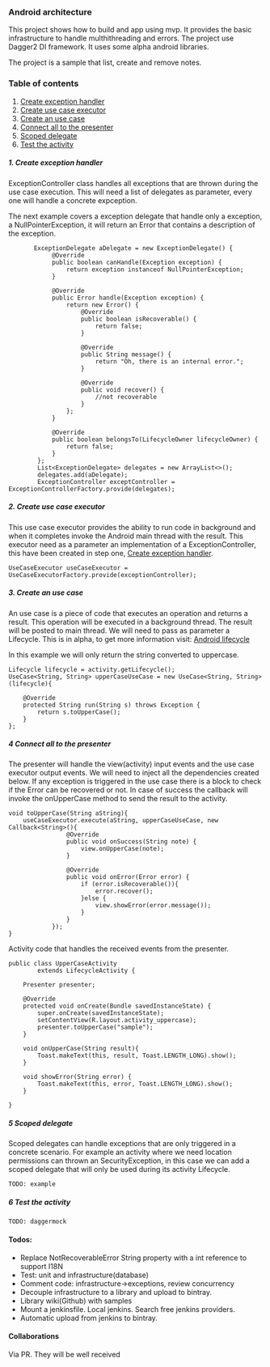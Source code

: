 ### Android architecture
This project shows how to build and app using mvp. It provides
the basic infrastructure to handle multhithreading and errors.
The project use Dagger2 DI framework. It uses some alpha android
libraries.

The project is a sample that list, create and remove notes.

### Table of contents
1. [Create exception handler](#createexceptionhandler)
2. [Create use case executor](#createinfra)
3. [Create an use case](#createusecase)
4. [Connect all to the presenter](#connectopresenter)
5. [Scoped delegate](#scopeddelegate)
6. [Test the activity](#testandroidui)

##### <a name="createexceptionhandler">1. Create exception handler</a>
ExceptionController class handles all exceptions that are thrown during
the use case execution. This will need a list of delegates as parameter,
every one will handle a concrete expception.

The next example covers a exception delegate that handle only a
exception, a NullPointerException, it will return an Error that contains
a description of the exception.
```
       ExceptionDelegate aDelegate = new ExceptionDelegate() {
            @Override
            public boolean canHandle(Exception exception) {
                return exception instanceof NullPointerException;
            }

            @Override
            public Error handle(Exception exception) {
                return new Error() {
                    @Override
                    public boolean isRecoverable() {
                        return false;
                    }

                    @Override
                    public String message() {
                        return "Oh, there is an internal error.";
                    }

                    @Override
                    public void recover() {
                        //not recoverable
                    }
                };
            }

            @Override
            public boolean belongsTo(LifecycleOwner lifecycleOwner) {
                return false;
            }
        };
        List<ExceptionDelegate> delegates = new ArrayList<>();
        delegates.add(aDelegate);
        ExceptionController exceptController = ExceptionControllerFactory.provide(delegates);
```

##### <a name="createinfra">2. Create use case executor</a>
This use case executor provides the ability to run code in background and
when it completes invoke the Android main thread with the result.
This executor need as a parameter an implementation of a
ExceptionController, this have been created in step one,
[Create exception handler](#createexceptionhandler).
```
UseCaseExecutor useCaseExecutor = UseCaseExecutorFactory.provide(exceptionController);
```

##### <a name="createusecase">3. Create an use case</a>
An use case is a piece of code that executes an operation and returns a
result. This operation will be executed in a background thread. The result
will be posted to main thread.
We will need to pass as parameter a Lifecycle. This is in alpha, to get
more information visit:
[Android lifecycle](https://developer.android.com/topic/libraries/architecture/lifecycle.html)

In this example we will only return the string converted to uppercase.
```
Lifecycle lifecycle = activity.getLifecycle();
UseCase<String, String> upperCaseUseCase = new UseCase<String, String>(lifecycle){

    @Override
    protected String run(String s) throws Exception {
        return s.toUpperCase();
    }
};
```

##### <a name="connectopresenter">4 Connect all to the presenter</a>
The presenter will handle the view(activity) input events and the
use case executor output events. We will need to inject all the dependencies
created below.
If any exception is triggered in the use case there is a block to check if the Error
can be recovered or not.
In case of success the callback will invoke the onUpperCase method to
send the result to the activity.
```
void toUpperCase(String aString){
    useCaseExecutor.execute(aString, upperCaseUseCase, new Callback<String>(){
                @Override
                public void onSuccess(String note) {
                    view.onUpperCase(note);
                }

                @Override
                public void onError(Error error) {
                    if (error.isRecoverable()){
                        error.recover();
                    }else {
                        view.showError(error.message());
                    }
                }
            });
}
```
Activity code that handles the received events from the presenter.
```
public class UpperCaseActivity
        extends LifecycleActivity {

    Presenter presenter;

    @Override
    protected void onCreate(Bundle savedInstanceState) {
        super.onCreate(savedInstanceState);
        setContentView(R.layout.activity_uppercase);
        presenter.toUpperCase("sample");
    }

    void onUpperCase(String result){
        Toast.makeText(this, result, Toast.LENGTH_LONG).show();
    }

    void showError(String error) {
        Toast.makeText(this, error, Toast.LENGTH_LONG).show();
    }

}
```

##### <a name="scopeddelegate">5 Scoped delegate</a>
Scoped delegates can handle exceptions that are only triggered in a concrete
scenario. For example an activity where we need location permissions can
thrown an SecurityException, in this case we can add a scoped delegate
that will only be used during its activity Lifecycle.
```
TODO: example
```

##### <a name="testandroidui">6 Test the activity</a>
```
TODO: daggermock
```

#### Todos:
*  Replace NotRecoverableError String property with a int reference to support I18N
*  Test: unit and infrastructure(database)
*  Comment code: infrastructure->exceptions, review concurrency
*  Decouple infrastructure to a library and upload to bintray.
*  Library wiki(Github) with samples
*  Mount a jenkinsfile. Local jenkins. Search free jenkins providers.
*  Automatic upload from jenkins to bintray.

#### Collaborations
Via PR. They will be well received
